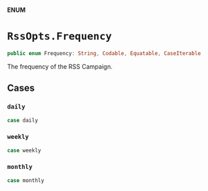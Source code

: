 **ENUM**

# `RssOpts.Frequency`

```swift
public enum Frequency: String, Codable, Equatable, CaseIterable
```

The frequency of the RSS Campaign.

## Cases
### `daily`

```swift
case daily
```

### `weekly`

```swift
case weekly
```

### `monthly`

```swift
case monthly
```
